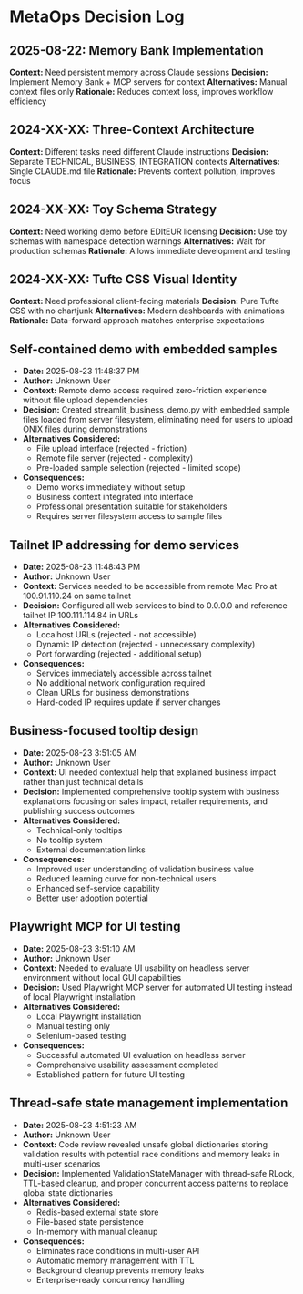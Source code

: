 # MetaOps Decision Log

## 2025-08-22: Memory Bank Implementation
**Context:** Need persistent memory across Claude sessions
**Decision:** Implement Memory Bank + MCP servers for context
**Alternatives:** Manual context files only
**Rationale:** Reduces context loss, improves workflow efficiency

## 2024-XX-XX: Three-Context Architecture
**Context:** Different tasks need different Claude instructions
**Decision:** Separate TECHNICAL, BUSINESS, INTEGRATION contexts
**Alternatives:** Single CLAUDE.md file
**Rationale:** Prevents context pollution, improves focus

## 2024-XX-XX: Toy Schema Strategy
**Context:** Need working demo before EDItEUR licensing
**Decision:** Use toy schemas with namespace detection warnings
**Alternatives:** Wait for production schemas
**Rationale:** Allows immediate development and testing

## 2024-XX-XX: Tufte CSS Visual Identity
**Context:** Need professional client-facing materials
**Decision:** Pure Tufte CSS with no chartjunk
**Alternatives:** Modern dashboards with animations
**Rationale:** Data-forward approach matches enterprise expectations

## Self-contained demo with embedded samples
- **Date:** 2025-08-23 11:48:37 PM
- **Author:** Unknown User
- **Context:** Remote demo access required zero-friction experience without file upload dependencies
- **Decision:** Created streamlit_business_demo.py with embedded sample files loaded from server filesystem, eliminating need for users to upload ONIX files during demonstrations
- **Alternatives Considered:** 
  - File upload interface (rejected - friction)
  - Remote file server (rejected - complexity)
  - Pre-loaded sample selection (rejected - limited scope)
- **Consequences:** 
  - Demo works immediately without setup
  - Business context integrated into interface
  - Professional presentation suitable for stakeholders
  - Requires server filesystem access to sample files

## Tailnet IP addressing for demo services
- **Date:** 2025-08-23 11:48:43 PM
- **Author:** Unknown User
- **Context:** Services needed to be accessible from remote Mac Pro at 100.91.110.24 on same tailnet
- **Decision:** Configured all web services to bind to 0.0.0.0 and reference tailnet IP 100.111.114.84 in URLs
- **Alternatives Considered:** 
  - Localhost URLs (rejected - not accessible)
  - Dynamic IP detection (rejected - unnecessary complexity)
  - Port forwarding (rejected - additional setup)
- **Consequences:** 
  - Services immediately accessible across tailnet
  - No additional network configuration required
  - Clean URLs for business demonstrations
  - Hard-coded IP requires update if server changes

## Business-focused tooltip design
- **Date:** 2025-08-23 3:51:05 AM
- **Author:** Unknown User
- **Context:** UI needed contextual help that explained business impact rather than just technical details
- **Decision:** Implemented comprehensive tooltip system with business explanations focusing on sales impact, retailer requirements, and publishing success outcomes
- **Alternatives Considered:** 
  - Technical-only tooltips
  - No tooltip system
  - External documentation links
- **Consequences:** 
  - Improved user understanding of validation business value
  - Reduced learning curve for non-technical users
  - Enhanced self-service capability
  - Better user adoption potential

## Playwright MCP for UI testing
- **Date:** 2025-08-23 3:51:10 AM
- **Author:** Unknown User
- **Context:** Needed to evaluate UI usability on headless server environment without local GUI capabilities
- **Decision:** Used Playwright MCP server for automated UI testing instead of local Playwright installation
- **Alternatives Considered:** 
  - Local Playwright installation
  - Manual testing only
  - Selenium-based testing
- **Consequences:** 
  - Successful automated UI evaluation on headless server
  - Comprehensive usability assessment completed
  - Established pattern for future UI testing

## Thread-safe state management implementation
- **Date:** 2025-08-23 4:51:23 AM
- **Author:** Unknown User
- **Context:** Code review revealed unsafe global dictionaries storing validation results with potential race conditions and memory leaks in multi-user scenarios
- **Decision:** Implemented ValidationStateManager with thread-safe RLock, TTL-based cleanup, and proper concurrent access patterns to replace global state dictionaries
- **Alternatives Considered:** 
  - Redis-based external state store
  - File-based state persistence
  - In-memory with manual cleanup
- **Consequences:** 
  - Eliminates race conditions in multi-user API
  - Automatic memory management with TTL
  - Background cleanup prevents memory leaks
  - Enterprise-ready concurrency handling
